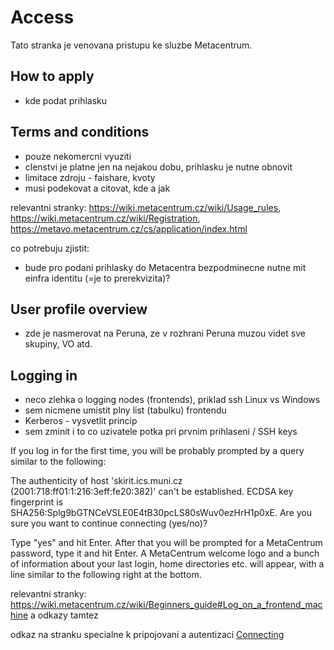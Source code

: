 # Access

Tato stranka je venovana pristupu ke sluzbe Metacentrum.

## How to apply

- kde podat prihlasku

## Terms and conditions

- pouze nekomercni vyuziti
- clenstvi je platne jen na nejakou dobu, prihlasku je nutne obnovit
- limitace zdroju - faishare, kvoty
- musi podekovat a citovat, kde a jak

relevantni stranky: <https://wiki.metacentrum.cz/wiki/Usage_rules>, <https://wiki.metacentrum.cz/wiki/Registration>, <https://metavo.metacentrum.cz/cs/application/index.html>

co potrebuju zjistit:

- bude pro podani prihlasky do Metacentra bezpodminecne nutne mit einfra identitu (=je to prerekvizita)?


## User profile overview

- zde je nasmerovat na Peruna, ze v rozhrani Peruna muzou videt sve skupiny, VO atd.

## Logging in

- neco zlehka o logging nodes (frontends), priklad ssh Linux vs Windows
- sem nicmene umistit plny list (tabulku) frontendu
- Kerberos - vysvetlit princip
- sem zminit i to co uzivatele potka pri prvnim prihlaseni / SSH keys

If you log in for the first time, you will be probably prompted by a query similar to the following:

The authenticity of host 'skirit.ics.muni.cz (2001:718:ff01:1:216:3eff:fe20:382)' can't be established. ECDSA key fingerprint is SHA256:Splg9bGTNCeVSLE0E4tB30pcLS80sWuv0ezHrH1p0xE. Are you sure you want to continue connecting (yes/no)?

Type "yes" and hit Enter. After that you will be prompted for a MetaCentrum password, type it and hit Enter. A MetaCentrum welcome logo and a bunch of information about your last login, home directories etc. will appear, with a line similar to the following right at the bottom.


relevantni stranky: <https://wiki.metacentrum.cz/wiki/Beginners_guide#Log_on_a_frontend_machine> a odkazy tamtez

odkaz na stranku specialne k pripojovani a autentizaci [Connecting](/advanced/connect-auth)

